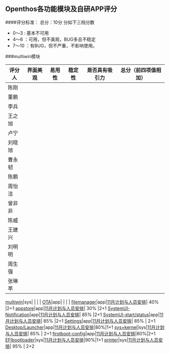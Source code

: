 ## Openthos各功能模块及自研APP评分
####评分标准：
总分：10分 分如下三档分数
- 0～3 : 基本不可用
- 4～6 ：可用，但不美观，BUG多且不稳定
- 7～10 ：有BUG，但不严重，不影响使用。



###multiwin模块

  评分人       | 界面美观 | 易用性 | 稳定性 |是否具有吸引力 |总分（前四项值相加）
------------- | ------------- |------------- |------------- |-------------|-------------
陈刚|||||
董鹏|||||
李兵||||||||
王之旭|||||
卢宁|||||
刘晓旭|||||
曹永韧|||||
陈鹏|||||
周怡洁|||||
曾非非|||||
陈威|||||
王建兴|||||
刘明明|||||
周生强|||||
张琳苹|||||








[multiwin](https://github.com/openthos/multiwin-analysis)|sys| | | | 
[OTA](https://github.com/openthos/appstore-ota-analysis)|app| | | | 
[filemanager](https://github.com/openthos/filemanager-analysis)|app|[11月计划与人员安排](https://github.com/openthos/oto-filemanager-analysis/blob/master/FileManager%E9%9C%80%E6%B1%82%E6%96%87%E6%A1%A3.md)| 40% |2+1
[appstore](https://github.com/openthos/appstore-ota-analysis)|app|[11月计划与人员安排](https://github.com/openthos/appstore-ota-analysis/blob/master/AppStore%E9%9C%80%E6%B1%82%E6%96%87%E6%A1%A3.md)| 30% |2+1
[SystemUI-Notification](https://github.com/openthos/systemui-analysis)|app|[11月计划与人员安排](https://github.com/openthos/systemui-analysis/blob/master/doc/summary/notification_on_july.md)| 85% |2+1
[SystemUI-start/status](https://github.com/openthos/systemui-analysis)|app|[11月计划与人员安排](https://github.com/openthos/systemui-analysis/blob/master/doc/summary/systemui_on_july.md)| 85% |2+1
[Settings](https://github.com/openthos/setting-analysis)|app|[11月计划与人员安排](https://github.com/openthos/setting-analysis/blob/master/setings_implement.md)| 85% | 2+1
[Desktop/Launcher](https://github.com/openthos/desktop-analysis)|app|[11月计划与人员安排](https://github.com/openthos/desktop-analysis/blob/master/summary.md)|80%|1+1
[sys+kernel](https://github.com/openthos/linux)|sys|[11月计划与人员安排](https://github.com/openthos/system-analysis/blob/master/kernel-related/kernel-devel-summary-20160728.md)| 85% | 2+1
[firstboot-config](https://github.com/openthos/firtboot-config-analysis)|app|[11月计划与人员安排](https://github.com/openthos/firtboot-config-analysis/blob/master/doc/summary/firstboot_on_july.md)|80%|2+1
[EFIbootloader](https://github.com/openthos/boto-analysis)|sys|[11月计划与人员安排](https://github.com/openthos/boto-analysis/blob/master/summary-20160730.md)|90%|1+1
[printer](https://github.com/openthos/printer-analysis)|sys|[11月计划与人员安排](https://github.com/openthos/printer-analysis/blob/master/doc/zh/OVREVIEW.md)| 95% | 2+2
